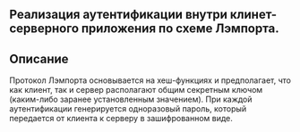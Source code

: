 ## Реализация аутентификации внутри клинет-серверного приложения по схеме Лэмпорта.

## Описание
Протокол Лэмпорта основывается на хеш-функциях и предполагает, что как клиент, так и сервер располагают общим секретным ключом (каким-либо заранее установленным значением). При каждой аутентификации генерируется одноразовый пароль, который передается от клиента к серверу в зашифрованном виде.
